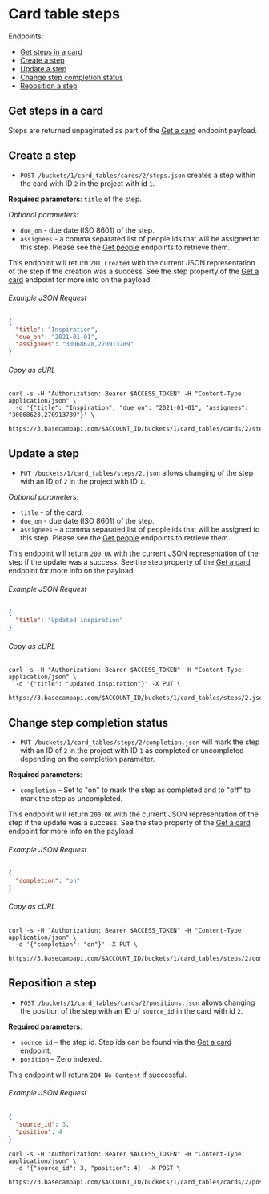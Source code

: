 Card table steps
================

Endpoints:

- [Get steps in a card](#get-steps-in-a-card)
- [Create a step](#create-a-step)
- [Update a step](#update-a-step)
- [Change step completion status](#change-step-completion-status)
- [Reposition a step](#reposition-a-step)

Get steps in a card
--------------------

Steps are returned unpaginated as part of the [Get a card][card] endpoint payload.

Create a step
-------------------------

* `POST /buckets/1/card_tables/cards/2/steps.json` creates a step within the card with ID `2` in the project with id `1`.

**Required parameters**: `title` of the step.

_Optional parameters_:

* `due_on` - due date (ISO 8601) of the step.
* `assignees` - a comma separated list of people ids that will be assigned to this step. Please see the [Get people][people] endpoints to retrieve them.

This endpoint will return `201 Created` with the current JSON representation of the step if the creation was a success. See the step property of the [Get a card][card] endpoint for more info on the payload.

###### Example JSON Request

``` json
{
  "title": "Inspiration",
  "due_on": "2021-01-01",
  "assignees": "30068628,270913789"
}
```

###### Copy as cURL

``` shell
curl -s -H "Authorization: Bearer $ACCESS_TOKEN" -H "Content-Type: application/json" \
  -d '{"title": "Inspiration", "due_on": "2021-01-01", "assignees": "30068628,270913789"}' \
  https://3.basecampapi.com/$ACCOUNT_ID/buckets/1/card_tables/cards/2/steps.json
```

Update a step
-----------------------

* `PUT /buckets/1/card_tables/steps/2.json` allows changing of the step with an ID of `2` in the project with ID `1`.

_Optional parameters_:

* `title` - of the card.
* `due_on` - due date (ISO 8601) of the step.
* `assignees` - a comma separated list of people ids that will be assigned to this step. Please see the [Get people][people] endpoints to retrieve them.

This endpoint will return `200 OK` with the current JSON representation of the step if the update was a success. See the step property of the [Get a card][card] endpoint for more info on the payload.

###### Example JSON Request

``` json
{
  "title": "Updated inspiration"
}
```

###### Copy as cURL

``` shell
curl -s -H "Authorization: Bearer $ACCESS_TOKEN" -H "Content-Type: application/json" \
  -d '{"title": "Updated inspiration"}' -X PUT \
  https://3.basecampapi.com/$ACCOUNT_ID/buckets/1/card_tables/steps/2.json
```

Change step completion status
-----------------------------

* `PUT /buckets/1/card_tables/steps/2/completion.json` will mark the step with an ID of `2` in the project with ID `1` as completed or uncompleted depending on the completion parameter.

**Required parameters**:

* `completion` – Set to "on" to mark the step as completed and to "off" to mark the step as uncompleted.

This endpoint will return `200 OK` with the current JSON representation of the step if the update was a success. See the step property of the [Get a card][card] endpoint for more info on the payload.

###### Example JSON Request

``` json
{
  "completion": "on"
}
```

###### Copy as cURL

``` shell
curl -s -H "Authorization: Bearer $ACCESS_TOKEN" -H "Content-Type: application/json" \
  -d '{"completion": "on"}' -X PUT \
  https://3.basecampapi.com/$ACCOUNT_ID/buckets/1/card_tables/steps/2/completions.json
```

Reposition a step
-----------------------------

* `POST /buckets/1/card_tables/cards/2/positions.json` allows changing the position of the step with an ID of `source_id` in the card with id `2`.

**Required parameters**:

* `source_id` – the step id. Step ids can be found via the [Get a card][card] endpoint.
* `position` – Zero indexed.

This endpoint will return `204 No Content` if successful.

###### Example JSON Request

``` json
{
  "source_id": 3,
  "position": 4
}
```

``` shell
curl -s -H "Authorization: Bearer $ACCESS_TOKEN" -H "Content-Type: application/json" \
  -d '{"source_id": 3, "position": 4}' -X POST \
  https://3.basecampapi.com/$ACCOUNT_ID/buckets/1/card_tables/cards/2/positions.json
```

[card]: https://github.com/basecamp/bc3-api/blob/master/sections/card_table_cards.md#get-a-card
[people]: https://github.com/basecamp/bc3-api/blob/master/sections/people.md#get-all-people
